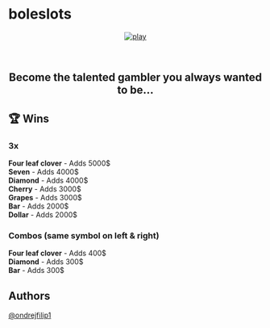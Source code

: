 # boleslots
<p align="center"><a href="https://ondrejfilip1.github.io/boleslots/"><img src="https://github.com/ondrejfilip1/boleslots/blob/main/res/img/logo.png" alt="play"></a></p><br>

<h2 align="center">Become the talented gambler you always wanted to be...</h2>

## 🏆 Wins

<h3>3x</h3>
<p>
  <strong>Four leaf clover</strong> - Adds 5000$<br>
  <strong>Seven</strong> - Adds 4000$<br>
  <strong>Diamond</strong> - Adds 4000$<br>
  <strong>Cherry</strong> - Adds 3000$<br>
  <strong>Grapes</strong> - Adds 3000$<br>
  <strong>Bar</strong> - Adds 2000$<br>
  <strong>Dollar</strong> - Adds 2000$
</p>

<h3>Combos (same symbol on left & right)</h3>
<p>
  <strong>Four leaf clover</strong> - Adds 400$<br>
  <strong>Diamond</strong> - Adds 300$<br>
  <strong>Bar</strong> - Adds 300$<br>
</p>

## Authors

[@ondrejfilip1](https://www.github.com/ondrejfilip1)
